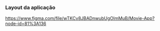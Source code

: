 ### Layout da aplicação

https://www.figma.com/file/wTKCv8JBADnwubUgOlmMuB/Movie-App?node-id=81%3A136
